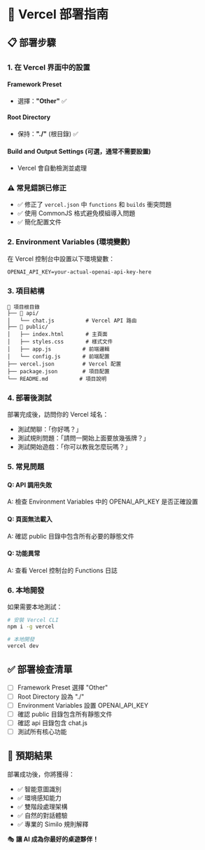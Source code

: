 # 🚀 Vercel 部署指南

## 📋 部署步驟

### 1. **在 Vercel 界面中的設置**

#### Framework Preset
- 選擇：**"Other"** ✅

#### Root Directory
- 保持：**"./"** (根目錄) ✅

#### Build and Output Settings (可選，通常不需要設置)
- Vercel 會自動檢測並處理

### ⚠️ **常見錯誤已修正**
- ✅ 修正了 `vercel.json` 中 `functions` 和 `builds` 衝突問題
- ✅ 使用 CommonJS 格式避免模組導入問題
- ✅ 簡化配置文件

### 2. **Environment Variables (環境變數)**

在 Vercel 控制台中設置以下環境變數：

```
OPENAI_API_KEY=your-actual-openai-api-key-here
```

### 3. **項目結構**

```
📁 項目根目錄
├── 📁 api/
│   └── chat.js          # Vercel API 路由
├── 📁 public/
│   ├── index.html       # 主頁面
│   ├── styles.css       # 樣式文件
│   ├── app.js          # 前端邏輯
│   └── config.js       # 前端配置
├── vercel.json         # Vercel 配置
├── package.json        # 項目配置
└── README.md          # 項目說明
```

### 4. **部署後測試**

部署完成後，訪問你的 Vercel 域名：
- 測試閒聊：「你好嗎？」
- 測試規則問題：「請問一開始上面要放幾張牌？」
- 測試開始遊戲：「你可以教我怎麼玩嗎？」

### 5. **常見問題**

#### Q: API 調用失敗
A: 檢查 Environment Variables 中的 OPENAI_API_KEY 是否正確設置

#### Q: 頁面無法載入
A: 確認 public 目錄中包含所有必要的靜態文件

#### Q: 功能異常
A: 查看 Vercel 控制台的 Functions 日誌

### 6. **本地開發**

如果需要本地測試：
```bash
# 安裝 Vercel CLI
npm i -g vercel

# 本地開發
vercel dev
```

## ✅ 部署檢查清單

- [ ] Framework Preset 選擇 "Other"
- [ ] Root Directory 設為 "./"
- [ ] Environment Variables 設置 OPENAI_API_KEY
- [ ] 確認 public 目錄包含所有靜態文件
- [ ] 確認 api 目錄包含 chat.js
- [ ] 測試所有核心功能

## 🎯 預期結果

部署成功後，你將獲得：
- ✅ 智能意圖識別
- ✅ 環境感知能力
- ✅ 雙階段處理架構
- ✅ 自然的對話體驗
- ✅ 專業的 Similo 規則解釋

🎭 **讓 AI 成為你最好的桌遊夥伴！**
